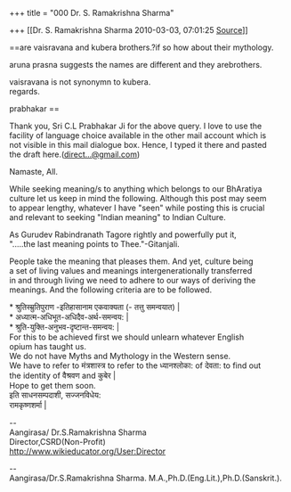 +++
title = "000 Dr. S. Ramakrishna Sharma"

+++
[[Dr. S. Ramakrishna Sharma	2010-03-03, 07:01:25 [Source](https://groups.google.com/g/bvparishat/c/Xyh6CPSWTSU)]]



==are vaisravana and kubera brothers.?if so how about their mythology.

aruna prasna suggests the names are different and they arebrothers.

vaisravana is not synonymn to kubera.  
regards.

prabhakar ==  
  
Thank you, Sri C.L Prabhakar Ji for the above query. I love to use the  
facility of language choice available in the other mail account which is  
not visible in this mail dialogue box. Hence, I typed it there and pasted  
the draft here.([direct...@gmail.com]())  
  
Namaste, All.  
  
While seeking meaning/s to anything which belongs to our BhAratiya  
culture let us keep in mind the following. Although this post may seem  
to appear lengthy, whatever I have "seen" while posting this is crucial  
and relevant to seeking "Indian meaning" to Indian Culture.  
  
As Gurudev Rabindranath Tagore rightly and powerfully put it,  
".....the last meaning points to Thee."-Gitanjali.  
  
People take the meaning that pleases them. And yet, culture being  
a set of living values and meanings intergenerationally transferred  
in and through living we need to adhere to our ways of deriving the  
meanings. And the following criteria are to be followed.  
  
\* श्रुतिस्म्रुतिपुराण -इतिहासानाम एकवाक्यता (- तत्तु समन्वयात) \|  
\* अध्यात्म-अधिभूत-अधिदैव-अर्थ-समन्वय: \|  
\* श्रुति-युक्ति-अनुभव-दृष्टान्त-समन्वय: \|  
For this to be achieved first we should unlearn whatever English  
opium has taught us.  
We do not have Myths and Mythology in the Western sense.  
We have to refer to मंत्रशास्त्र to refer to the ध्यानश्लोका: of देवता: to find out  
the identity of वैश्रवण and कुबेर \|  
Hope to get them soon.  
इति साधनसम्पदाशी, सज्जनविधेय:  
रामकृष्णशर्मा \|  
  
--  
Aangirasa/ Dr.S.Ramakrishna Sharma  
Director,CSRD(Non-Profit)  
<http://www.wikieducator.org/User:Director>  

  
  
--  
Aangirasa/Dr.S.Ramakrishna Sharma. M.A.,Ph.D.(Eng.Lit.),Ph.D.(Sanskrit.).  

